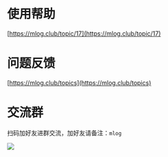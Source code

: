 # 使用帮助
[https://mlog.club/topic/17](https://mlog.club/topic/17)

# 问题反馈

[https://mlog.club/topics](https://mlog.club/topics)

# 交流群

扫码加好友进群交流，加好友请备注：`mlog`

![](https://i.loli.net/2019/06/25/5d11effb3458934717.png)

